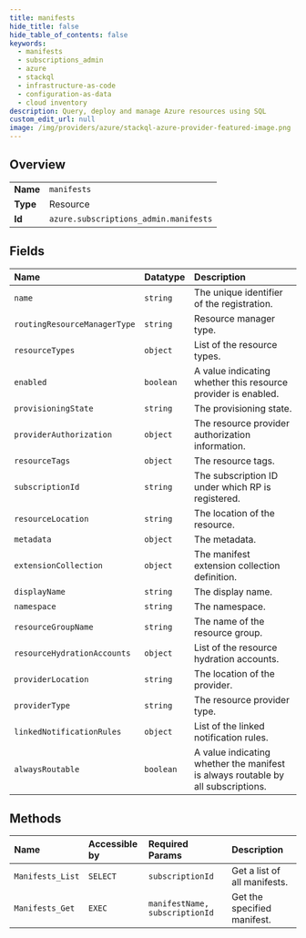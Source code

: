 ```yaml
---
title: manifests
hide_title: false
hide_table_of_contents: false
keywords:
  - manifests
  - subscriptions_admin
  - azure    
  - stackql
  - infrastructure-as-code
  - configuration-as-data
  - cloud inventory
description: Query, deploy and manage Azure resources using SQL
custom_edit_url: null
image: /img/providers/azure/stackql-azure-provider-featured-image.png
---
```

  
    

## Overview
<table><tbody>
<tr><td><b>Name</b></td><td><code>manifests</code></td></tr>
<tr><td><b>Type</b></td><td>Resource</td></tr>
<tr><td><b>Id</b></td><td><code>azure.subscriptions_admin.manifests</code></td></tr>
</tbody></table>

## Fields
| Name | Datatype | Description |
|:-----|:---------|:------------|
| `name` | `string` | The unique identifier of the registration. |
| `routingResourceManagerType` | `string` | Resource manager type. |
| `resourceTypes` | `object` | List of the resource types. |
| `enabled` | `boolean` | A value indicating whether this resource provider is enabled. |
| `provisioningState` | `string` | The provisioning state. |
| `providerAuthorization` | `object` | The resource provider authorization information. |
| `resourceTags` | `object` | The resource tags. |
| `subscriptionId` | `string` | The subscription ID under which RP is registered. |
| `resourceLocation` | `string` | The location of the resource. |
| `metadata` | `object` | The metadata. |
| `extensionCollection` | `object` | The manifest extension collection definition. |
| `displayName` | `string` | The display name. |
| `namespace` | `string` | The namespace. |
| `resourceGroupName` | `string` | The name of the resource group. |
| `resourceHydrationAccounts` | `object` | List of the resource hydration accounts. |
| `providerLocation` | `string` | The location of the provider. |
| `providerType` | `string` | The resource provider type. |
| `linkedNotificationRules` | `object` | List of the linked notification rules. |
| `alwaysRoutable` | `boolean` | A value indicating whether the manifest is always routable by all subscriptions. |
## Methods
| Name | Accessible by | Required Params | Description |
|:-----|:--------------|:----------------|:------------|
| `Manifests_List` | `SELECT` | `subscriptionId` | Get a list of all manifests. |
| `Manifests_Get` | `EXEC` | `manifestName, subscriptionId` | Get the specified manifest. |
